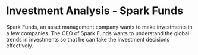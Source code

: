 # Investment Analysis - Spark Funds

Spark Funds, an asset management company wants to make investments in a few companies. The CEO of Spark Funds wants to understand the global trends in investments so that he can take the investment decisions effectively.
